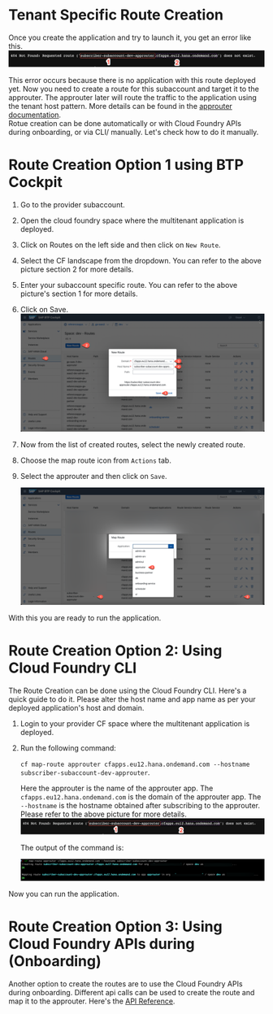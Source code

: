 # Tenant Specific Route Creation
Once you create the application and try to launch it, you get an error like this.
![404 route](./route.png)

This error occurs because there is no application with this route deployed yet. Now you need to create a route for this subaccount and target it to the approuter. The approuter later will route the traffic to the application using the tenant host pattern. More details can be found in the [approuter documentation](../../main/approuter/README.md).  
Rotue creation can be done automatically or with Cloud Foundry APIs during onboarding, or via CLI/ manually. Let's check how to do it manually. 
# Route Creation Option 1 using BTP Cockpit

1. Go to the provider subaccount. 
2. Open the cloud foundry space where the multitenant application is deployed.
3. Click on Routes on the left side and then click on `New Route`.
4. Select the CF landscape from the dropdown. You can refer to the above picture section 2 for more details.
5. Enter your subaccount specific route. You can refer to the above picture's section 1 for more details.
6. Click on Save. 
   ![Create Route](./createRoute.png)

7. Now from the list of created routes, select the newly created route. 
8. Choose the map route icon from `Actions` tab. 
9. Select the approuter and then click on `Save`.
    
   ![Create route](./bind-route.png)

With this you are ready to run the application. 

# Route Creation Option 2: Using Cloud Foundry CLI
The Route Creation can be done using the Cloud Foundry CLI. Here's a quick guide to do it. Please alter the host name and app name as per your deployed application's host and domain.
1. Login to your provider CF space where the multitenant application is deployed.
2. Run the following command:
   
   `cf map-route approuter cfapps.eu12.hana.ondemand.com --hostname subscriber-subaccount-dev-approuter`.

   Here the approuter is the name of the approuter app. The `cfapps.eu12.hana.ondemand.com` is the domain of the approuter app. The `--hostname` is the hostname obtained after subscribing to the approuter.
   Please refer to the above picture for more details.
   ![Route](./route.png)

   The output of the command is:

   ![cli route](./cliroute.png)

Now you can run the application.

# Route Creation Option 3: Using Cloud Foundry APIs during (Onboarding)
Another option to create the routes are to use the Cloud Foundry APIs during onboarding. Different api calls can be used to create the route and map it to the approuter. 
Here's the [API Reference](https://v3-apidocs.cloudfoundry.org/version/3.117.0/index.html#the-service-route-binding-object).
 